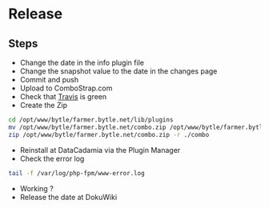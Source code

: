 # Release

## Steps

  * Change the date in the info plugin file
  * Change the snapshot value to the date in the changes page
  * Commit and push
  * Upload to ComboStrap.com
  * Check that [Travis](https://travis-ci.org/github/gerardnico/dokuwiki-plugin-webcomponent/branches) is green
  * Create the Zip
```bash
cd /opt/www/bytle/farmer.bytle.net/lib/plugins
mv /opt/www/bytle/farmer.bytle.net/combo.zip /opt/www/bytle/farmer.bytle.net/combo-date.zip
zip /opt/www/bytle/farmer.bytle.net/combo.zip -r ./combo
```
  * Reinstall at DataCadamia via the Plugin Manager
  * Check the error log
```bash
tail -f /var/log/php-fpm/www-error.log
```
  * Working ?
  * Release the date at DokuWiki

